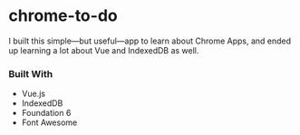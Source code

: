 # chrome-to-do

I built this simple—but useful—app to learn about Chrome Apps, and ended up learning a lot about Vue and IndexedDB as well. 

### Built With
* Vue.js
* IndexedDB
* Foundation 6
* Font Awesome